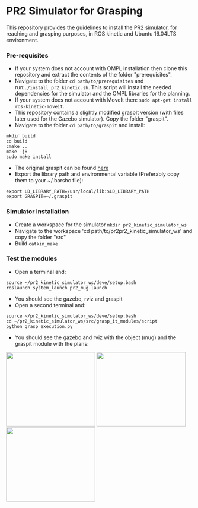 # PR2 Simulator for Grasping

This repository provides the guidelines to install the PR2 simulator, for reaching and grasping purposes, in ROS kinetic and Ubuntu 16.04LTS environment.

### Pre-requisites
* If your system does not account with OMPL installation then clone this repository and extract the contents of the folder "prerequisites".
* Navigate to the folder `cd path/to/prerequisites` and run:`./install_pr2_kinetic.sh`. This script will install the needed dependencies for the simulator and the OMPL libraries for the planning.
* If your system does not account with MoveIt then: `sudo apt-get install ros-kinetic-moveit`.
* This repository contains a slightly modified graspIt version (with files later used for the Gazebo simulator). Copy the folder "graspit".
* Navigate to the folder `cd path/to/graspit` and install:
```
mkdir build
cd build
cmake ..
make -j8
sudo make install
```
* The original graspit can be found [here](https://github.com/graspit-simulator/graspit_interface)
* Export the library path and environmental variable (Preferably copy them to your ~/.barshc file):
```
export LD_LIBRARY_PATH=/usr/local/lib:$LD_LIBRARY_PATH
export GRASPIT=~/.graspit
```

### Simulator installation
* Create a workspace for the simulator `mkdir pr2_kinetic_simulator_ws`
* Navigate to the workspace 'cd path/to/pr2pr2_kinetic_simulator_ws' and copy the folder "src"
* Build `catkin_make`

### Test the modules
* Open a terminal and:
```
source ~/pr2_kinetic_simulator_ws/deve/setup.bash
roslaunch system_launch pr2_mug.launch
```
* You should see the gazebo, rviz and graspit
* Open a second terminal and:
```
source ~/pr2_kinetic_simulator_ws/deve/setup.bash
cd ~/pr2_kinetic_simulator_ws/src/grasp_it_modules/script
python grasp_execution.py
```
* You should see the gazebo and rviz with the object (mug) and the graspit module with the plans:


<img src="https://github.com/PaolaArdon/pr2_kinetic_simulator/blob/master/images/pr2_kitchen.png" width="240" height="200">   <img src="https://github.com/PaolaArdon/pr2_kinetic_simulator/blob/master/images/rviz_pr2.png" width="240" height="200"> <img src="https://github.com/PaolaArdon/pr2_kinetic_simulator/blob/master/images/graspIt_plans.png" width="240" height="200">
